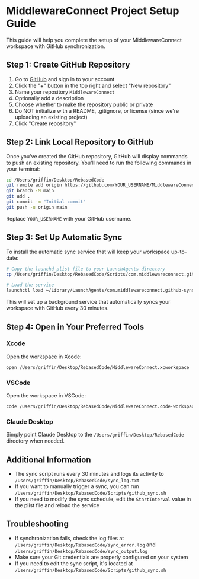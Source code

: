 # MiddlewareConnect Project Setup Guide

This guide will help you complete the setup of your MiddlewareConnect workspace with GitHub synchronization.

## Step 1: Create GitHub Repository

1. Go to [GitHub](https://github.com) and sign in to your account
2. Click the "+" button in the top right and select "New repository"
3. Name your repository `MiddlewareConnect`
4. Optionally add a description
5. Choose whether to make the repository public or private
6. Do NOT initialize with a README, .gitignore, or license (since we're uploading an existing project)
7. Click "Create repository"

## Step 2: Link Local Repository to GitHub

Once you've created the GitHub repository, GitHub will display commands to push an existing repository. You'll need to run the following commands in your terminal:

```bash
cd /Users/griffin/Desktop/RebasedCode
git remote add origin https://github.com/YOUR_USERNAME/MiddlewareConnect.git
git branch -M main
git add .
git commit -m "Initial commit"
git push -u origin main
```

Replace `YOUR_USERNAME` with your GitHub username.

## Step 3: Set Up Automatic Sync

To install the automatic sync service that will keep your workspace up-to-date:

```bash
# Copy the launchd plist file to your LaunchAgents directory
cp /Users/griffin/Desktop/RebasedCode/Scripts/com.middlewareconnect.github-sync.plist ~/Library/LaunchAgents/

# Load the service
launchctl load ~/Library/LaunchAgents/com.middlewareconnect.github-sync.plist
```

This will set up a background service that automatically syncs your workspace with GitHub every 30 minutes.

## Step 4: Open in Your Preferred Tools

### Xcode
Open the workspace in Xcode:
```bash
open /Users/griffin/Desktop/RebasedCode/MiddlewareConnect.xcworkspace
```

### VSCode
Open the workspace in VSCode:
```bash
code /Users/griffin/Desktop/RebasedCode/MiddlewareConnect.code-workspace
```

### Claude Desktop
Simply point Claude Desktop to the `/Users/griffin/Desktop/RebasedCode` directory when needed.

## Additional Information

- The sync script runs every 30 minutes and logs its activity to `/Users/griffin/Desktop/RebasedCode/sync_log.txt`
- If you want to manually trigger a sync, you can run `/Users/griffin/Desktop/RebasedCode/Scripts/github_sync.sh`
- If you need to modify the sync schedule, edit the `StartInterval` value in the plist file and reload the service

## Troubleshooting

- If synchronization fails, check the log files at `/Users/griffin/Desktop/RebasedCode/sync_error.log` and `/Users/griffin/Desktop/RebasedCode/sync_output.log`
- Make sure your Git credentials are properly configured on your system
- If you need to edit the sync script, it's located at `/Users/griffin/Desktop/RebasedCode/Scripts/github_sync.sh`

